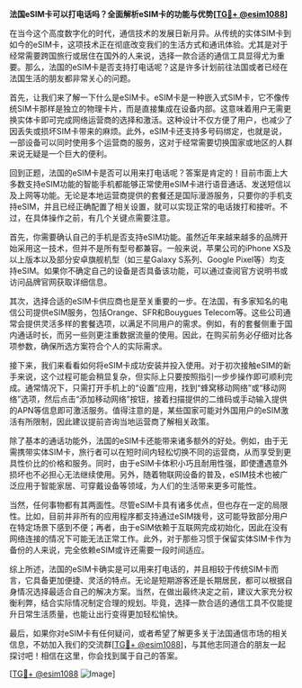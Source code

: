 **法国eSIM卡可以打电话吗？全面解析eSIM卡的功能与优势[[TG💪+ @esim1088](https://t.me/s/esim1088)]**

在当今这个高度数字化的时代，通信技术的发展日新月异。从传统的实体SIM卡到如今的eSIM卡，这项技术正在彻底改变我们的生活方式和通讯体验。尤其是对于经常需要跨国旅行或居住在国外的人来说，选择一款合适的通信工具显得尤为重要。那么，法国的eSIM卡是否支持打电话呢？这是许多计划前往法国或者已经在法国生活的朋友都非常关心的问题。

首先，让我们来了解一下什么是eSIM卡。eSIM卡是一种嵌入式SIM卡，它不像传统SIM卡那样是独立的物理卡片，而是直接集成在设备内部。这意味着用户无需更换实体卡即可完成网络运营商的选择和激活。这种设计不仅方便了用户，也减少了因丢失或损坏SIM卡带来的麻烦。此外，eSIM卡还支持多号码绑定，也就是说，一部设备可以同时使用多个运营商的服务，这对于经常需要切换国家或地区的人群来说无疑是一个巨大的便利。

回到正题，法国的eSIM卡是否可以用来打电话呢？答案是肯定的！目前市面上大多数支持eSIM功能的智能手机都能够正常使用eSIM卡进行语音通话、发送短信以及上网等功能。无论是本地运营商提供的套餐还是国际漫游服务，只要你的手机支持eSIM，并且已经正确配置了相关设置，就可以实现正常的电话拨打和接听。不过，在具体操作之前，有几个关键点需要注意。

首先，你需要确认自己的手机是否支持eSIM功能。虽然近年来越来越多的品牌开始采用这一技术，但并不是所有型号都兼容。一般来说，苹果公司的iPhone XS及以上版本以及部分安卓旗舰机型（如三星Galaxy S系列、Google Pixel等）均支持eSIM。如果你不确定自己的设备是否具备该功能，可以通过查阅官方说明书或访问品牌官网获取详细信息。

其次，选择合适的eSIM卡供应商也是至关重要的一步。在法国，有多家知名的电信公司提供eSIM服务，包括Orange、SFR和Bouygues Telecom等。这些公司通常会提供灵活多样的套餐选项，以满足不同用户的需求。例如，有的套餐侧重于国内通话时长，而另一些则更注重数据流量的使用。因此，在购买前务必仔细对比各项参数，确保所选方案符合个人的实际需求。

接下来，我们来看看如何将eSIM卡成功安装并投入使用。对于初次接触eSIM的新手来说，这个过程可能会稍显复杂，但实际上只要按照指引一步步操作即可顺利完成。通常情况下，只需打开手机上的“设置”应用，找到“蜂窝移动网络”或“移动网络”选项，然后点击“添加移动网络”按钮，接着扫描提供的二维码或手动输入提供的APN等信息即可激活服务。值得注意的是，某些国家可能对外国用户的eSIM激活有所限制，因此建议提前咨询当地运营商了解相关政策。

除了基本的通话功能外，法国的eSIM卡还能带来诸多额外的好处。例如，由于无需携带实体SIM卡，旅行者可以在短时间内轻松切换不同的运营商，从而享受到更具性价比的价格和服务。同时，由于eSIM卡体积小巧且耐用性强，即使遭遇意外损坏也不必担心无法继续使用。另外，随着物联网设备的普及，eSIM技术也被广泛应用于智能家居、可穿戴设备等领域，为人们的生活带来更多可能性。

当然，任何事物都有其两面性。尽管eSIM卡具有诸多优点，但也存在一定的局限性。比如，目前并非所有的应用程序都支持通过eSIM拨号，这可能导致部分用户在特定场景下感到不便；再者，由于eSIM依赖于互联网完成初始化，因此在没有网络连接的情况下可能无法正常工作。此外，对于那些习惯于保留实体SIM卡作为备份的人来说，完全依赖eSIM或许还需要一段时间适应。

综上所述，法国的eSIM卡确实是可以用来打电话的，并且相较于传统SIM卡而言，它具备更加便捷、灵活的特点。无论是短期游客还是长期居民，都可以根据自身情况选择最适合自己的解决方案。当然，在做出最终决定之前，建议大家充分权衡利弊，结合实际情况制定合理的规划。毕竟，选择一款合适的通信工具不仅能提升日常生活质量，也能让出行变得更加轻松愉快。

最后，如果你对eSIM卡有任何疑问，或者希望了解更多关于法国通信市场的相关信息，不妨加入我们的交流群[[TG💪+ @esim1088](https://t.me/s/esim1088)]，与其他志同道合的朋友一起探讨吧！相信在这里，你会找到属于自己的答案。

[[TG💪+ @esim1088](https://t.me/s/esim1088) ![Image](https://i.postimg.cc/4NQfJmqS/Snipaste-2025-05-13-00-14-12.png)]